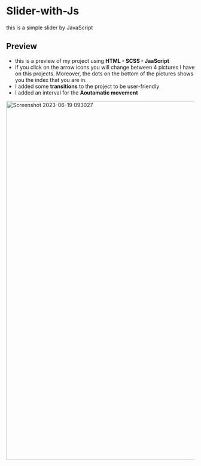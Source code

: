 # Slider-with-Js
this is a simple slider by JavaScript 
## Preview
- this is a preview of my project using **HTML - SCSS - JaaScript**
- if you click on the arrow icons you will change between 4 pictures I have on this projects. Moreover, the dots on the bottom of the pictures shows you the index that you are in.
- I added some **transitions** to the project to be user-friendly
- I added an interval for the **Aoutamatic movement**
<img width="960" alt="Screenshot 2023-06-19 093027" src="https://github.com/ParsaProgramming/Slider-with-Js/assets/113282892/b51d3f3e-c772-4272-8dd6-0f67c99bee73">
